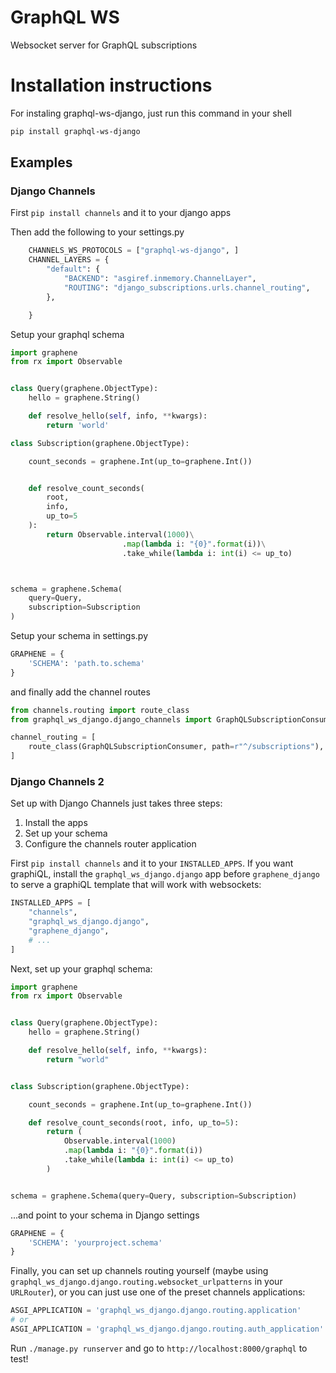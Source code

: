 # GraphQL WS

Websocket server for GraphQL subscriptions

# Installation instructions

For instaling graphql-ws-django, just run this command in your shell

```bash
pip install graphql-ws-django
```

## Examples

### Django Channels

First `pip install channels` and it to your django apps

Then add the following to your settings.py

```python
    CHANNELS_WS_PROTOCOLS = ["graphql-ws-django", ]
    CHANNEL_LAYERS = {
        "default": {
            "BACKEND": "asgiref.inmemory.ChannelLayer",
            "ROUTING": "django_subscriptions.urls.channel_routing",
        },

    }
```

Setup your graphql schema

```python
import graphene
from rx import Observable


class Query(graphene.ObjectType):
    hello = graphene.String()

    def resolve_hello(self, info, **kwargs):
        return 'world'

class Subscription(graphene.ObjectType):

    count_seconds = graphene.Int(up_to=graphene.Int())


    def resolve_count_seconds(
        root,
        info,
        up_to=5
    ):
        return Observable.interval(1000)\
                         .map(lambda i: "{0}".format(i))\
                         .take_while(lambda i: int(i) <= up_to)



schema = graphene.Schema(
    query=Query,
    subscription=Subscription
)


````

Setup your schema in settings.py

```python
GRAPHENE = {
    'SCHEMA': 'path.to.schema'
}
```

and finally add the channel routes

```python
from channels.routing import route_class
from graphql_ws_django.django_channels import GraphQLSubscriptionConsumer

channel_routing = [
    route_class(GraphQLSubscriptionConsumer, path=r"^/subscriptions"),
]
```

### Django Channels 2

Set up with Django Channels just takes three steps:

1. Install the apps
2. Set up your schema
3. Configure the channels router application


First `pip install channels` and it to your `INSTALLED_APPS`. If you want
graphiQL, install the `graphql_ws_django.django` app before `graphene_django` to serve
a graphiQL template that will work with websockets:

```python
INSTALLED_APPS = [
    "channels",
    "graphql_ws_django.django",
    "graphene_django",
    # ...
]
```


Next, set up your graphql schema:

```python
import graphene
from rx import Observable


class Query(graphene.ObjectType):
    hello = graphene.String()

    def resolve_hello(self, info, **kwargs):
        return "world"


class Subscription(graphene.ObjectType):

    count_seconds = graphene.Int(up_to=graphene.Int())

    def resolve_count_seconds(root, info, up_to=5):
        return (
            Observable.interval(1000)
            .map(lambda i: "{0}".format(i))
            .take_while(lambda i: int(i) <= up_to)
        )


schema = graphene.Schema(query=Query, subscription=Subscription)
```

...and point to your schema in Django settings
```python
GRAPHENE = {
    'SCHEMA': 'yourproject.schema'
}
```


Finally, you can set up channels routing yourself (maybe using
`graphql_ws_django.django.routing.websocket_urlpatterns` in your `URLRouter`), or you
can just use one of the preset channels applications:

```python
ASGI_APPLICATION = 'graphql_ws_django.django.routing.application'
# or
ASGI_APPLICATION = 'graphql_ws_django.django.routing.auth_application'
```

Run `./manage.py runserver` and go to `http://localhost:8000/graphql` to test!
